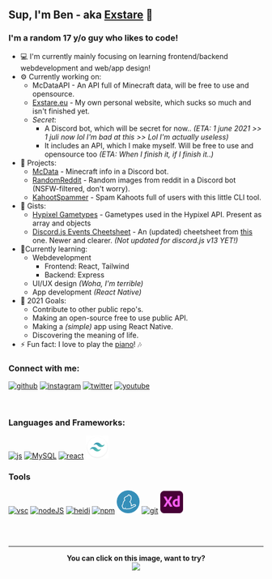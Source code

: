 ## Sup, I'm Ben - aka [Exstare](https://github.com/Exstare) 👋

### I'm a random 17 y/o guy who likes to code!
- 💻 I'm currently mainly focusing on learning frontend/backend webdevelopment and web/app design!
- ⚙ Currently working on:
    - McDataAPI - An API full of Minecraft data, will be free to use and opensource.
    - [Exstare.eu](https://exstare.eu) - My own personal website, which sucks so much and isn't finished yet.
    - _Secret_:
        - A Discord bot, which will be secret for now.. _(ETA: 1 june 2021 >> 1 juli now lol I'm bad at this >> Lol I'm actually useless)_
        - It includes an API, which I make myself. Will be free to use and opensource too _(ETA: When I finish it, if I finish it..)_
- 🔔 Projects:
    - [McData](https://discord-botlist.eu/bots/792824373894840361) - Minecraft info in a Discord bot.
    - [RandomReddit](https://discord-botlist.eu/bots/829989265097752618) - Random images from reddit in a Discord bot (NSFW-filtered, don't worry).
    - [KahootSpammer](https://github.com/Exstare/KahootSpammer) - Spam Kahoots full of users with this little CLI tool.
- 📃 Gists:
    - [Hypixel Gametypes](https://gist.github.com/Exstare/1b63a7d011eae11ab15fddcfef14c18d) - Gametypes used in the Hypixel API. Present as array and objects
    - [Discord.js Events Cheetsheet](https://gist.github.com/Exstare/7687ff99a7e19da98f68cf0613de560b) - An (updated) cheetsheet from [this](https://gist.github.com/koad/316b265a91d933fd1b62dddfcc3ff584) one. Newer and clearer. _(Not updated for discord.js v13 YET!)_
- 🌱Currently learning:
    - Webdevelopment
        - Frontend: React, Tailwind
        - Backend: Express
    - UI/UX design _(Woha, I'm terrible)_
    - App development _(React Native)_
- 🥅 2021 Goals:
    - Contribute to other public repo's.
    - Making an open-source free to use public API.
    - Making a _(simple)_ app using React Native.
    - Discovering the meaning of life.
- ⚡ Fun fact: I love to play the [piano](https://www.youtube.com/playlist?list=PLOT6alYbTjQQ-tlYPUODnaKjDrzT-Fy2C)! 🎶

### Connect with me:

<a href="https://github.com/Exstare"><img src="assets/social/github.png" alt="github" width="45"/></a>
<a href="https://instagram.com/B_vd_W"><img src="assets/social/instagram.png" alt="instagram" width="45"/></a>
<a href="https://twitter.com/Exstare_"><img src="assets/social/twitter.png" alt="twitter" width="45"/></a>
<a href="https://www.youtube.com/channel/UCRwjM_d-oqKHf99FXpFIv-A"><img src="assets/social/youtube.png" alt="youtube" width="45"/></a>

<br />

### Languages and Frameworks:

<a href="https://en.wikipedia.org/wiki/JavaScript"><img src="assets/tools/js.webp" alt="js" width="45" /></a>
<a href="https://www.mysql.com/"><img src="assets/tools/mysql.png" alt="MySQL" width="45" /></a>
<a href="https://reactjs.org/"><img src="assets/tools/react.webp" alt="react" width="45" /></a>
<a href="https://tailwindcss.com/"><img src="assets/tools/tailwind.png" alt="tailwindcss" width="45" /></a>

### Tools
<a href="https://code.visualstudio.com/"><img src="assets/tools/vsc.png" alt="vsc" width="45" /></a>
<a href="https://nodejs.org/en/"><img src="assets/tools/node-js.webp" alt="nodeJS" width="45" /></a>
<a href="https://www.heidisql.com/"><img src="assets/tools/heidi.png" alt="heidi" width="45" /></a>
<a href="http://npmjs.com/"><img src="assets/tools/npm.png" alt="npm" width="45" /></a>
<a href="https://yarnpkg.com/"><img src="assets/tools/yarn.png" alt="yarn" width="45" /></a>
<a href="https://git-scm.com/"><img src="assets/tools/git.png" alt="git" width="45" /></a>
<a href="https://www.adobe.com/products/xd.html"><img src="assets/tools/xd.png" alt="xd" width="45" /></a>

<br />
<br />

---
<div align="center">
    <b>You can click on this image, want to try?</b>
</div>
<div align="center">
    <a href="https://go.exstare.eu/github-stats">
        <img src="https://metrics.lecoq.io/Exstare?base.repositories=0&languages=1&isocalendar=1&followup=1">
  </a>
</div>
